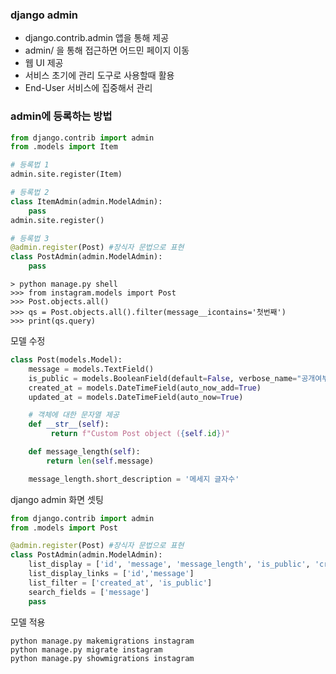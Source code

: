 ### django admin

* django.contrib.admin 앱을 통해 제공
* admin/ 을 통해 접근하면 어드민 페이지 이동
* 웹 UI 제공
* 서비스 초기에 관리 도구로 사용할때 활용
* End-User 서비스에 집중해서 관리

### admin에 등록하는 방법

```python
from django.contrib import admin
from .models import Item

# 등록법 1
admin.site.register(Item)
```

```python
# 등록법 2
class ItemAdmin(admin.ModelAdmin):
    pass
admin.site.register()
```

```python
# 등록법 3
@admin.register(Post) #장식자 문법으로 표현
class PostAdmin(admin.ModelAdmin):
    pass
```

```shell
> python manage.py shell
>>> from instagram.models import Post
>>> Post.objects.all()
>>> qs = Post.objects.all().filter(message__icontains='첫번째')
>>> print(qs.query)
```

모델 수정
```python
class Post(models.Model):
    message = models.TextField()
    is_public = models.BooleanField(default=False, verbose_name="공개여부")
    created_at = models.DateTimeField(auto_now_add=True)
    updated_at = models.DateTimeField(auto_now=True)

    # 객체에 대한 문자열 제공
    def __str__(self):
         return f"Custom Post object ({self.id})"

    def message_length(self):
        return len(self.message)

    message_length.short_description = '메세지 글자수'
```

django admin 화면 셋팅
```python
from django.contrib import admin
from .models import Post

@admin.register(Post) #장식자 문법으로 표현
class PostAdmin(admin.ModelAdmin):
    list_display = ['id', 'message', 'message_length', 'is_public', 'created_at', 'updated_at'] #디스플레이에 출력할 컬럼 지정
    list_display_links = ['id','message']
    list_filter = ['created_at', 'is_public']
    search_fields = ['message']
    pass
```

모델 적용
```shell
python manage.py makemigrations instagram
python manage.py migrate instagram
python manage.py showmigrations instagram
```
